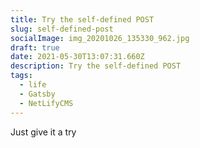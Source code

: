 ```yaml
---
title: Try the self-defined POST
slug: self-defined-post
socialImage: img_20201026_135330_962.jpg
draft: true
date: 2021-05-30T13:07:31.660Z
description: Try the self-defined POST
tags:
  - life
  - Gatsby
  - NetLifyCMS
---
```

Just give it a try